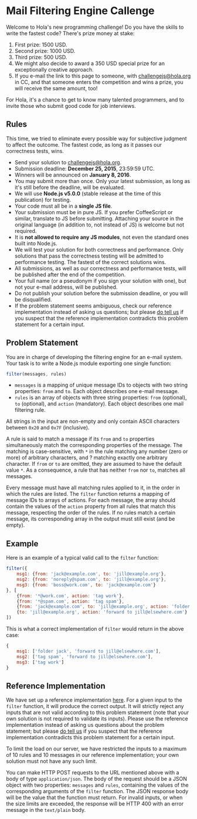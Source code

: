 # Mail Filtering Engine Callenge

Welcome to Hola's new programming challenge! Do you have the skills to write the fastest code? There's prize money at stake:

1. First prize: 1500 USD.
2. Second prize: 1000 USD.
3. Third prize: 500 USD.
4. We might also decide to award a 350 USD special prize for an exceptionally creative approach.
5. If you e-mail the link to this page to someone, with challengejs@hola.org in CC, and that someone enters the competition and wins a prize, you will receive the same amount, too!

For Hola, it's a chance to get to know many talented programmers, and to invite those who submit good code for job interviews.

## Rules
This time, we tried to eliminate every possible way for subjective judgment to affect the outcome. The fastest code, as long as it passes our correctness tests, wins.

* Send your solution to challengejs@hola.org.
* Submission deadline: **December 25, 2015**, 23:59:59 UTC.
* Winners will be announced on **January 8, 2016**.
* You may submit more than once. Only your latest submission, as long as it's still before the deadline, will be evaluated.
* We will use **Node.js v5.0.0** (stable release at the time of this publication) for testing.
* Your code must all be in a **single JS file**.
* Your submission must be in pure JS. If you prefer CoffeeScript or similar, translate to JS before submitting. Attaching your source in the original language (in addition to, not instead of JS) is welcome but not required.
* It is **not allowed to require any JS modules**, not even the standard ones built into Node.js.
* We will test your solution for both correctness and performance. Only solutions that pass the correctness testing will be admitted to performance testing. The fastest of the correct solutions wins.
* All submissions, as well as our correctness and performance tests, will be published after the end of the competition.
* Your full name (or a pseudonym if you sign your solution with one), but not your e-mail address, will be published.
* Do not publish your solution before the submission deadline, or you will be disqualified.
* If the problem statement seems ambiguous, check our reference implementation instead of asking us questions; but please [do tell us](mailto:challengejs@hola.org) if you suspect that the reference implementation contradicts this problem statement for a certain input.

## Problem Statement
You are in charge of developing the filtering engine for an e-mail system. Your task is to write a Node.js module exporting one single function:
```javascript
filter(messages, rules)
```
* `messages` is a mapping of unique message IDs to objects with two string properties: `from` and `to`. Each object describes one e-mail message.
* `rules` is an array of objects with three string properties: `from` (optional), `to` (optional), and `action` (mandatory). Each object describes one mail filtering rule.

All strings in the input are non-empty and only contain ASCII characters between `0x20` and `0x7F` (inclusive).

A rule is said to match a message if its `from` and `to` properties simultaneously match the corresponding properties of the message. The matching is case-sensitive, with `*` in the rule matching any number (zero or more) of arbitrary characters, and ? matching exactly one arbitrary character. If `from` or `to` are omitted, they are assumed to have the default value `*`. As a consequence, a rule that has neither `from` nor `to`, matches all messages.

Every message must have all matching rules applied to it, in the order in which the rules are listed. The `filter` function returns a mapping of message IDs to arrays of actions. For each message, the array should contain the values of the `action` property from all rules that match this message, respecting the order of the rules. If no rules match a certain message, its corresponding array in the output must still exist (and be empty).

## Example
Here is an example of a typical valid call to the `filter` function:
```javascript
filter({
    msg1: {from: 'jack@example.com', to: 'jill@example.org'},
    msg2: {from: 'noreply@spam.com', to: 'jill@example.org'},
    msg3: {from: 'boss@work.com', to: 'jack@example.com'}
}, [
    {from: '*@work.com', action: 'tag work'},
    {from: '*@spam.com', action: 'tag spam'},
    {from: 'jack@example.com', to: 'jill@example.org', action: 'folder jack'},
    {to: 'jill@example.org', action: 'forward to jill@elsewhere.com'}
])
```
This is what a correct implementation of `filter` would return in the above case:
```javascript
{
    msg1: ['folder jack', 'forward to jill@elsewhere.com'],
    msg2: ['tag spam', 'forward to jill@elsewhere.com'],
    msg3: ['tag work']
}
```

## <a name="impl"></a>Reference Implementation
We have set up a reference implementation [here](https://github.com/hola/challenge_mail_filter/blob/master/tests/reference.js). For a given input to the `filter` function, it will produce the correct output. It will strictly reject any inputs that are not valid according to this problem statement (note that your own solution is not required to validate its inputs). Please use the reference implementation instead of asking us questions about the problem statement; but please [do tell us](mailto:challengejs@hola.org) if you suspect that the reference implementation contradicts this problem statement for a certain input.

To limit the load on our server, we have restricted the inputs to a maximum of 10 rules and 10 messages in our reference implementation; your own solution must not have any such limit.

You can make HTTP POST requests to the URL mentioned above with a body of type `application/json`. The body of the request should be a JSON object with two properties: `messages` and `rules`, containing the values of the corresponding arguments of the `filter` function. The JSON response body will be the value that the function must return. For invalid inputs, or when the size limits are exceeded, the response will be HTTP 400 with an error message in the `text/plain` body.

